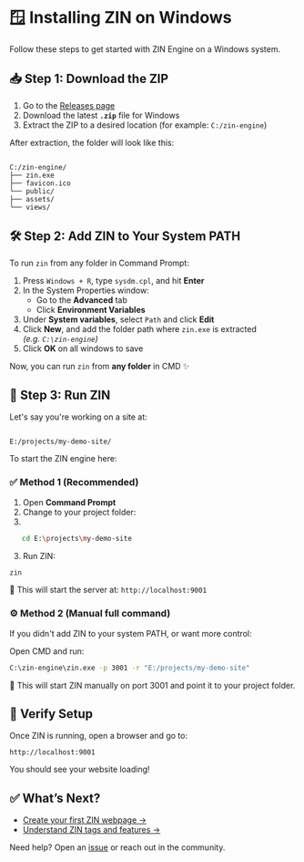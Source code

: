 # 🪟 Installing ZIN on Windows

Follow these steps to get started with ZIN Engine on a Windows system.

## 📥 Step 1: Download the ZIP

1. Go to the [Releases page](https://github.com/zin-engine/zin-engine/releases)
2. Download the latest **`.zip`** file for Windows
3. Extract the ZIP to a desired location (for example: `C:/zin-engine`)

After extraction, the folder will look like this:

```

C:/zin-engine/
├── zin.exe
├── favicon.ico
└── public/
├── assets/
└── views/

```

## 🛠 Step 2: Add ZIN to Your System PATH

To run `zin` from any folder in Command Prompt:

1. Press `Windows + R`, type `sysdm.cpl`, and hit **Enter**
2. In the System Properties window:
   - Go to the **Advanced** tab
   - Click **Environment Variables**
3. Under **System variables**, select `Path` and click **Edit**
4. Click **New**, and add the folder path where `zin.exe` is extracted  
   _(e.g. `C:\zin-engine`)_
5. Click **OK** on all windows to save

Now, you can run `zin` from **any folder** in CMD ✨

## 🚀 Step 3: Run ZIN

Let's say you're working on a site at:

```

E:/projects/my-demo-site/

````

To start the ZIN engine here:

### ✅ Method 1 (Recommended)

1. Open **Command Prompt**
2. Change to your project folder:
3. 
```sh
   cd E:\projects\my-demo-site
````

3. Run ZIN:

 ```sh
 zin
 ```

🔹 This will start the server at:
`http://localhost:9001`


### ⚙️ Method 2 (Manual full command)

If you didn't add ZIN to your system PATH, or want more control:

Open CMD and run:

```sh
C:\zin-engine\zin.exe -p 3001 -r "E:/projects/my-demo-site"
```

🔸 This will start ZIN manually on port 3001 and point it to your project folder.



## 🧪 Verify Setup

Once ZIN is running, open a browser and go to:

```
http://localhost:9001
```

You should see your website loading!


## ✅ What’s Next?

* [Create your first ZIN webpage →](../MyWebPage.md)
* [Understand ZIN tags and features →](../Tags/)


Need help? Open an [issue](https://github.com/zin-engine/zin-engine/issues) or reach out in the community.
